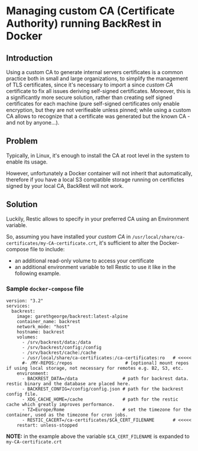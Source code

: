 # Managing custom CA (Certificate Authority) running BackRest in Docker

## Introduction

Using a custom CA to generate internal servers certificates is a common practice both in small and large organizations, to simplify the management of TLS certificates, since it's necessary to import a since *custom CA* certificate to fix all issues deriving self-signed certificates.
Moreover, this is a significantly more secure solution, rather than creating self signed certificates for each machine (pure self-signed certificates only enable encryption, but they are not verifieable unless pinned; while using a custom CA allows to recognize that a certificate was generated but the known CA - and not by anyone...).

## Problem

Typically, in Linux, it's enough to install the CA at root level in the system to enable its usage.

However, unfortunately a Docker container will not inherit that automatically, therefore if you have a local S3 compatible storage running on certifictes signed by your local CA, BackRest will not work.

## Solution

Luckily, Restic allows to specify in your preferred CA using an Environment variable.

So, assuming you have installed your *custom CA* in `/usr/local/share/ca-certificates/my-CA-certificate.crt`, it's sufficient to alter the Docker-compose file to include:
- an additional read-only volume to access your certificate
- an additional environment variable to tell Restic to use it
like in the following example.

### Sample `docker-compose` file

```docker-compose
version: "3.2"
services:
  backrest:
    image: garethgeorge/backrest:latest-alpine
    container_name: backrest
    network_mode: "host"
    hostname: backrest
    volumes:
      - /srv/backrest/data:/data
      - /srv/backrest/config:/config
      - /srv/backrest/cache:/cache
      - /usr/local/share/ca-certificates:/ca-certificates:ro   # <<<<<
      #- /MY-REPOS:/repos                    # [optional] mount repos if using local storage, not necessary for remotes e.g. B2, S3, etc.
    environment:
      - BACKREST_DATA=/data                 # path for backrest data. restic binary and the database are placed here.
      - BACKREST_CONFIG=/config/config.json # path for the backrest config file.
      - XDG_CACHE_HOME=/cache               # path for the restic cache which greatly improves performance.
      - TZ=Europe/Rome                      # set the timezone for the container, used as the timezone for cron jobs.
      - RESTIC_CACERT=/ca-certificates/$CA_CERT_FILENAME       # <<<<< 
    restart: unless-stopped
```

**NOTE:** in the example above the variable `$CA_CERT_FILENAME` is expanded to `my-CA-certificate.crt`

